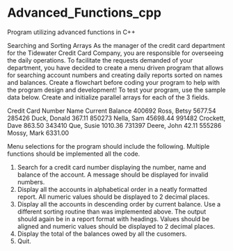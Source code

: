 # Advanced_Functions_cpp
Program utilizing advanced functions in C++

Searching and Sorting Arrays
As the manager of the credit card department for the Tidewater Credit Card Company, you are responsible for overseeing the daily operations. To facilitate the requests demanded of your department, you have decided to create a menu driven program that allows for searching account numbers and creating daily reports sorted on names and balances.
Create a flowchart before coding your program to help with the program design and development!
To test your program, use the sample data below. Create and initialize parallel arrays for each of the 3 fields.


Credit Card Number      Name            Current Balance
400692                Ross, Betsy           5677.54
285426                Duck, Donald          367.11
850273                Nella, Sam            45698.44
991482                Crockett, Dave        863.50
343410                Que, Susie            1010.36
731397                Deere, John           42.11
555286                Mossy, Mark           6331.00


Menu selections for the program should include the following. Multiple functions should be implemented all the code.
1. Search for a credit card number displaying the number, name and balance of the account. A message should be displayed for invalid numbers. 
2. Display all the accounts in alphabetical order in a neatly formatted report. All numeric values should be displayed to 2 decimal places. 
3. Display all the accounts in descending order by current balance. Use a different sorting routine than was implemented above. The output should again be in a report format with headings. Values should be aligned and numeric values should be displayed to 2 decimal places. 
4. Display the total of the balances owed by all the cusomers. 
5. Quit.
